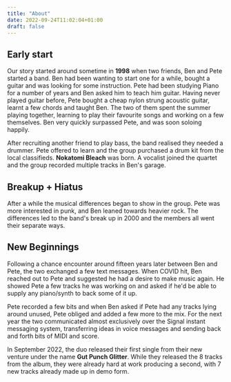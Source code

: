 ```yaml
---
title: "About"
date: 2022-09-24T11:02:04+01:00
draft: false
---
```


Early start
-----------
Our story started around sometime in **1998** when two friends, Ben and Pete started a band. Ben had been wanting to start one for a while, bought a guitar and was looking for some instruction. Pete had been studying Piano for a number of years and Ben asked him to teach him guitar. Having never played guitar before, Pete bought a cheap nylon strung acoustic guitar, learnt a few chords and taught Ben. The two of them spent the summer playing together, learning to play their favourite songs and working on a few themselves. Ben very quickly surpassed Pete, and was soon soloing happily.

After recruiting another friend to play bass, the band realised they needed a drummer. Pete offered to learn and the group purchased a drum kit from the local classifieds. **Nokatomi Bleach** was born. A vocalist joined the quartet and the group recorded multiple tracks in Ben's garage.

Breakup + Hiatus
----------------
After a while the musical differences began to show in the group. Pete was more interested in punk, and Ben leaned towards heavier rock. The differences led to the band's break up in 2000 and the members all went their separate ways.

New Beginnings
--------------
Following a chance encounter around fifteen years later between Ben and Pete, the two exchanged a few text messages. When COVID hit, Ben reached out to Pete and suggested he had a desire to make music again. He showed Pete a few tracks he was working on and asked if he'd be able to supply any piano/synth to back some of it up.

Pete recorded a few bits and when Ben asked if Pete had any tracks lying around unused, Pete obliged and added a few more to the mix. For the next year the two communicated almost exclusively over the Signal instant messaging system, transferring ideas in voice messages and sending back and forth bits of MIDI and score.

In September 2022, the duo released their first single from their new venture under the name **Gut Punch Glitter**. While they released the 8 tracks from the album, they were already hard at work producing a second, with 7 new tracks already made up in demo form.
